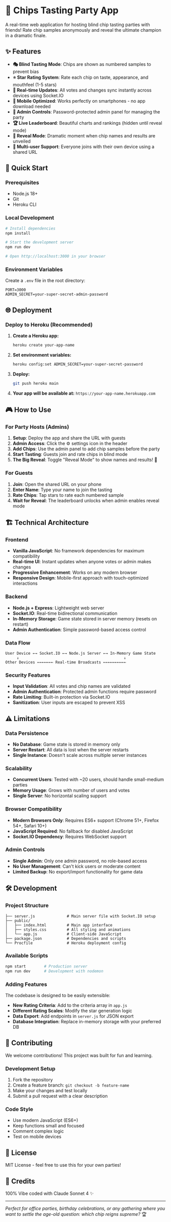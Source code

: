 # 🥔 Chips Tasting Party App

A real-time web application for hosting blind chip tasting parties with friends! Rate chip samples anonymously and reveal the ultimate champion in a dramatic finale.

## ✨ Features

- **🎭 Blind Tasting Mode**: Chips are shown as numbered samples to prevent bias
- **⭐ Star Rating System**: Rate each chip on taste, appearance, and mouthfeel (1-5 stars)
- **🔴 Real-time Updates**: All votes and changes sync instantly across devices using Socket.IO
- **📱 Mobile Optimized**: Works perfectly on smartphones - no app download needed
- **🔐 Admin Controls**: Password-protected admin panel for managing the party
- **🏆 Live Leaderboard**: Beautiful charts and rankings (hidden until reveal mode)
- **🎉 Reveal Mode**: Dramatic moment when chip names and results are unveiled
- **👥 Multi-user Support**: Everyone joins with their own device using a shared URL

## 🚀 Quick Start

### Prerequisites
- Node.js 18+ 
- Git
- Heroku CLI

### Local Development
```bash
# Install dependencies
npm install

# Start the development server
npm run dev

# Open http://localhost:3000 in your browser
```

### Environment Variables
Create a `.env` file in the root directory:
```env
PORT=3000
ADMIN_SECRET=your-super-secret-admin-password
```

## 🌐 Deployment

### Deploy to Heroku (Recommended)

1. **Create a Heroku app:**
   ```bash
   heroku create your-app-name
   ```

2. **Set environment variables:**
   ```bash
   heroku config:set ADMIN_SECRET=your-super-secret-password
   ```

3. **Deploy:**
   ```bash
   git push heroku main
   ```

4. **Your app will be available at:** `https://your-app-name.herokuapp.com`

## 🎮 How to Use

### For Party Hosts (Admins)

1. **Setup**: Deploy the app and share the URL with guests
2. **Admin Access**: Click the ⚙️ settings icon in the header
3. **Add Chips**: Use the admin panel to add chip samples before the party
4. **Start Tasting**: Guests join and rate chips in blind mode
5. **The Big Reveal**: Toggle "Reveal Mode" to show names and results! 🎉

### For Guests

1. **Join**: Open the shared URL on your phone
2. **Enter Name**: Type your name to join the tasting
3. **Rate Chips**: Tap stars to rate each numbered sample
4. **Wait for Reveal**: The leaderboard unlocks when admin enables reveal mode

## 🏗️ Technical Architecture

### Frontend
- **Vanilla JavaScript**: No framework dependencies for maximum compatibility
- **Real-time UI**: Instant updates when anyone votes or admin makes changes
- **Progressive Enhancement**: Works on any modern browser
- **Responsive Design**: Mobile-first approach with touch-optimized interactions

### Backend
- **Node.js + Express**: Lightweight web server
- **Socket.IO**: Real-time bidirectional communication
- **In-Memory Storage**: Game state stored in server memory (resets on restart)
- **Admin Authentication**: Simple password-based access control

### Data Flow
```
User Device ←→ Socket.IO ←→ Node.js Server ←→ In-Memory Game State
     ↓                                              ↓
Other Devices ←←←←←←← Real-time Broadcasts ←←←←←←←←←←
```

### Security Features
- **Input Validation**: All votes and chip names are validated
- **Admin Authentication**: Protected admin functions require password
- **Rate Limiting**: Built-in protection via Socket.IO
- **Sanitization**: User inputs are escaped to prevent XSS

## ⚠️ Limitations

### Data Persistence
- **No Database**: Game state is stored in memory only
- **Server Restart**: All data is lost when the server restarts
- **Single Instance**: Doesn't scale across multiple server instances

### Scalability
- **Concurrent Users**: Tested with ~20 users, should handle small-medium parties
- **Memory Usage**: Grows with number of users and votes
- **Single Server**: No horizontal scaling support

### Browser Compatibility
- **Modern Browsers Only**: Requires ES6+ support (Chrome 51+, Firefox 54+, Safari 10+)
- **JavaScript Required**: No fallback for disabled JavaScript
- **Socket.IO Dependency**: Requires WebSocket support

### Admin Controls
- **Single Admin**: Only one admin password, no role-based access
- **No User Management**: Can't kick users or moderate content
- **Limited Backup**: No export/import functionality for game data

## 🛠️ Development

### Project Structure
```
├── server.js              # Main server file with Socket.IO setup
├── public/
│   ├── index.html         # Main app interface
│   ├── styles.css         # All styling and animations
│   └── app.js             # Client-side JavaScript
├── package.json           # Dependencies and scripts
└── Procfile               # Heroku deployment config
```

### Available Scripts
```bash
npm start        # Production server
npm run dev      # Development with nodemon
```

### Adding Features

The codebase is designed to be easily extensible:

- **New Rating Criteria**: Add to the criteria array in `app.js`
- **Different Rating Scales**: Modify the star generation logic
- **Data Export**: Add endpoints in `server.js` for JSON export
- **Database Integration**: Replace in-memory storage with your preferred DB

## 🤝 Contributing

We welcome contributions! This project was built for fun and learning.

### Development Setup
1. Fork the repository
2. Create a feature branch: `git checkout -b feature-name`
3. Make your changes and test locally
4. Submit a pull request with a clear description

### Code Style
- Use modern JavaScript (ES6+)
- Keep functions small and focused
- Comment complex logic
- Test on mobile devices

## 📜 License

MIT License - feel free to use this for your own parties!

## 🎉 Credits

100% Vibe coded with Claude Sonnet 4 ✨

---

*Perfect for office parties, birthday celebrations, or any gathering where you want to settle the age-old question: which chip reigns supreme?* 🏆